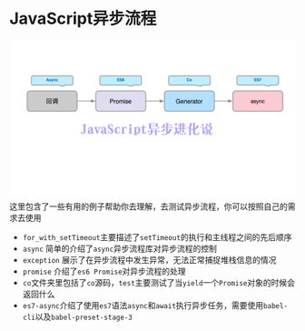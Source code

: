 # JavaScript异步流程
![async-flow](https://github.com/luckyjing/learn-async/raw/master/screenshots/main.jpg)
这里包含了一些有用的例子帮助你去理解，去测试异步流程，你可以按照自己的需求去使用

- `for_with_setTimeout`主要描述了`setTimeout`的执行和主线程之间的先后顺序
- `async` 简单的介绍了`async`异步流程库对异步流程的控制
- `exception` 展示了在异步流程中发生异常，无法正常捕捉堆栈信息的情况
- `promise` 介绍了`es6 Promise`对异步流程的处理
- `co`文件夹里包括了`co`源码，`test`主要测试了当`yield`一个`Promise`对象的时候会返回什么
- `es7-async`介绍了使用`es7`语法`async`和`await`执行异步任务，需要使用`babel-cli`以及`babel-preset-stage-3`
